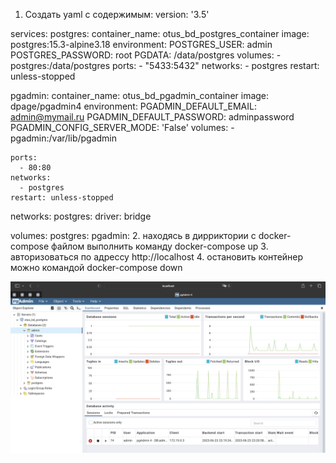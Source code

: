 1. Создать yaml с содержимым:
version: '3.5'

services:
  postgres:
    container_name: otus_bd_postgres_container
    image: postgres:15.3-alpine3.18
    environment:
      POSTGRES_USER: admin
      POSTGRES_PASSWORD: root
      PGDATA: /data/postgres
    volumes:
      - postgres:/data/postgres
    ports:
      - "5433:5432"
    networks:
      - postgres
    restart: unless-stopped
  
  pgadmin:
    container_name: otus_bd_pgadmin_container
    image: dpage/pgadmin4
    environment:
      PGADMIN_DEFAULT_EMAIL: admin@mymail.ru
      PGADMIN_DEFAULT_PASSWORD: adminpassword
      PGADMIN_CONFIG_SERVER_MODE: 'False'
    volumes:
      - pgadmin:/var/lib/pgadmin

    ports:
      - 80:80
    networks:
      - postgres
    restart: unless-stopped

networks:
  postgres:
    driver: bridge

volumes:
    postgres:
    pgadmin:
2. находясь в дирриктории с docker-compose файлом выполнить команду docker-compose up 
3. авторизоваться по адрессу http://localhost
4. остановить контейнер можно командой docker-compose down

![Image alt](https://github.com/dmatwe/projects/blob/main/OTUS_BD/3.%20контейнер%20%20PostgreSQL/Screenshot%20.png)